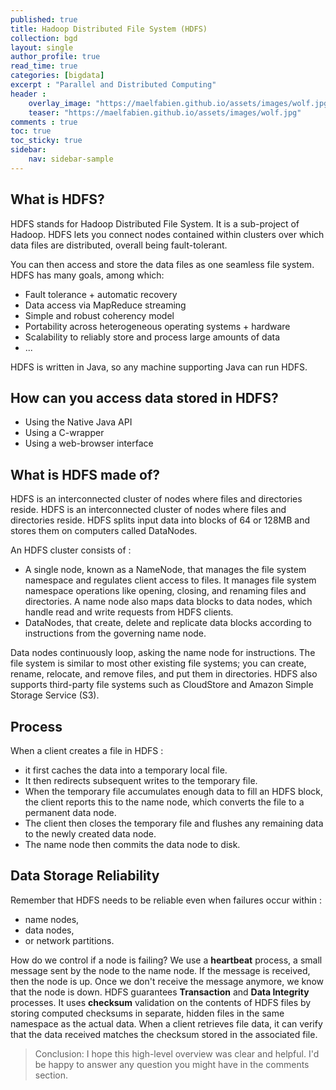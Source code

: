 ```yaml
---
published: true
title: Hadoop Distributed File System (HDFS)
collection: bgd
layout: single
author_profile: true
read_time: true
categories: [bigdata]
excerpt : "Parallel and Distributed Computing"
header :
    overlay_image: "https://maelfabien.github.io/assets/images/wolf.jpg"
    teaser: "https://maelfabien.github.io/assets/images/wolf.jpg"
comments : true
toc: true
toc_sticky: true
sidebar:
    nav: sidebar-sample
---
```


## What is HDFS?

HDFS stands for Hadoop Distributed File System. It is a sub-project of Hadoop. HDFS lets you connect nodes contained within clusters over which data files are distributed, overall being fault-tolerant. 

You can then access and store the data files as one seamless file system. HDFS has many goals, among which:
- Fault tolerance + automatic recovery
- Data access via MapReduce streaming
- Simple and robust coherency model
- Portability across heterogeneous operating systems + hardware
- Scalability to reliably store and process large amounts of data
- ...

HDFS is written in Java, so any machine supporting Java can run HDFS.

## How can you access data stored in HDFS?

- Using the Native Java API
- Using a C-wrapper 
- Using a web-browser interface

## What is HDFS made of?

HDFS is an interconnected cluster of nodes where files and directories reside. HDFS is an interconnected cluster of nodes where files and directories reside. HDFS splits input data into blocks of 64 or 128MB and stores them on computers called DataNodes.



An HDFS cluster consists of :
- A single node, known as a NameNode, that manages the file system namespace and regulates client access to files. It manages file system namespace operations like opening, closing, and renaming files and directories. A name node also maps data blocks to data nodes, which handle read and write requests from HDFS clients. 
- DataNodes, that create, delete and replicate data blocks according to instructions from the governing name node.

Data nodes continuously loop, asking the name node for instructions. The file system is similar to most other existing file systems; you can create, rename, relocate, and remove files, and put them in directories. HDFS also supports third-party file systems such as CloudStore and Amazon Simple Storage Service (S3).

## Process

When a client creates a file in HDFS :
- it first caches the data into a temporary local file. 
- It then redirects subsequent writes to the temporary file. 
- When the temporary file accumulates enough data to fill an HDFS block, the client reports this to the name node, which converts the file to a permanent data node. 
- The client then closes the temporary file and flushes any remaining data to the newly created data node. 
- The name node then commits the data node to disk.

## Data Storage Reliability

Remember that HDFS needs to be reliable even when failures occur within :
- name nodes, 
- data nodes, 
- or network partitions.

How do we control if a node is failing? We use a **heartbeat** process, a small message sent by the node to the name node. If the message is received, then the node is up. Once we don't receive the message anymore, we know that the node is down. HDFS guarantees **Transaction** and **Data Integrity** processes. It uses **checksum** validation on the contents of HDFS files by storing computed checksums in separate, hidden files in the same namespace as the actual data. When a client retrieves file data, it can verify that the data received matches the checksum stored in the associated file.

> Conclusion: I hope this high-level overview was clear and helpful. I'd be happy to answer any question you might have in the comments section.